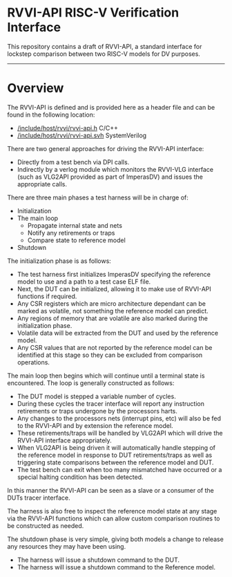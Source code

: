 # RVVI-API RISC-V Verification Interface

This repository contains a draft of RVVI-API, a standard interface for lockstep
comparison between two RISC-V models for DV purposes.


----
# Overview

The RVVI-API is defined and is provided here as a header file and can be found
in the following location:
- [/include/host/rvvi/rvvi-api.h](../include/host/rvvi/rvvi-api.h) C/C++
- [/include/host/rvvi/rvvi-api.svh](../include/host/rvvi/rvvi-api.svh)
  SystemVerilog

There are two general approaches for driving the RVVI-API interface:
- Directly from a test bench via DPI calls.
- Indirectly by a verlog module which monitors the RVVI-VLG interface (such as
  VLG2API provided as part of ImperasDV) and issues the appropriate calls.

There are three main phases a test harness will be in charge of:
- Initialization
- The main loop
  - Propagate internal state and nets
  - Notify any retirements or traps
  - Compare state to reference model
- Shutdown

The initialization phase is as follows:
- The test harness first initializes ImperasDV specifying the reference model
  to use and a path to a test case ELF file.
- Next, the DUT can be initialized, allowing it to make use of RVVI-API
  functions if required.
- Any CSR registers which are micro architecture dependant can be marked as
  volatile, not something the reference model can predict.
- Any regions of memory that are volatile are also marked during the
  initialization phase.
- Volatile data will be extracted from the DUT and used by the reference model.
- Any CSR values that are not reported by the reference model can be identified
  at this stage so they can be excluded from comparison operations.

The main loop then begins which will continue until a terminal state is
encountered. The loop is generally constructed as follows:
- The DUT model is stepped a variable number of cycles.
- During these cycles the tracer interface will report any instruction
  retirements or traps undergone by the processors harts.
- Any changes to the processors nets (interrupt pins, etc) will also be fed to
  the RVVI-API and by extension the reference model.
- These retirements/traps will be handled by VLG2API which will drive the
  RVVI-API interface appropriately.
- When VLG2API is being driven it will automatically handle stepping of the
  reference model in response to DUT retirements/traps as well as triggering
  state comparisons between the reference model and DUT.
- The test bench can exit when too many mismatched have occurred or a special
  halting condition has been detected.

In this manner the RVVI-API can be seen as a slave or a consumer of the DUTs
tracer interface.

The harness is also free to inspect the reference model state at any stage via
the RVVI-API functions which can allow custom comparison routines to be
constructed as needed.

The shutdown phase is very simple, giving both models a change to release any
resources they may have been using.
- The harness will issue a shutdown command to the DUT.
- The harness will issue a shutdown command to the Reference model.
